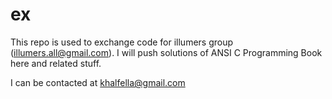 ex
==

This repo is used to exchange code for illumers group (illumers.all@gmail.com).
I will push solutions of ANSI C Programming Book here and related stuff.

I can be contacted at khalfella@gmail.com
